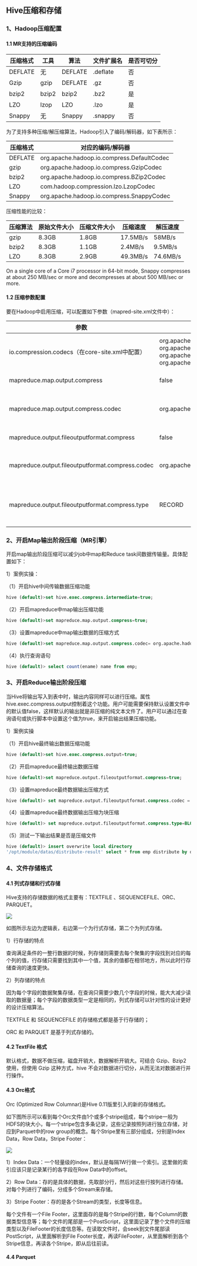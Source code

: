 ## Hive压缩和存储

### 1、Hadoop压缩配置

#### 1.1 MR支持的压缩编码

| 压缩格式 | 工具  | 算法    | 文件扩展名 | 是否可切分 |
| -------- | ----- | ------- | ---------- | ---------- |
| DEFLATE  | 无    | DEFLATE | .deflate   | 否         |
| Gzip     | gzip  | DEFLATE | .gz        | 否         |
| bzip2    | bzip2 | bzip2   | .bz2       | 是         |
| LZO      | lzop  | LZO     | .lzo       | 是         |
| Snappy   | 无    | Snappy  | .snappy    | 否         |

为了支持多种压缩/解压缩算法，Hadoop引入了编码/解码器，如下表所示：

| 压缩格式 | 对应的编码/解码器                          |
| -------- | ------------------------------------------ |
| DEFLATE  | org.apache.hadoop.io.compress.DefaultCodec |
| gzip     | org.apache.hadoop.io.compress.GzipCodec    |
| bzip2    | org.apache.hadoop.io.compress.BZip2Codec   |
| LZO      | com.hadoop.compression.lzo.LzopCodec       |
| Snappy   | org.apache.hadoop.io.compress.SnappyCodec  |

压缩性能的比较：

| 压缩算法 | 原始文件大小 | 压缩文件大小 | 压缩速度 | 解压速度 |
| -------- | ------------ | ------------ | -------- | -------- |
| gzip     | 8.3GB        | 1.8GB        | 17.5MB/s | 58MB/s   |
| bzip2    | 8.3GB        | 1.1GB        | 2.4MB/s  | 9.5MB/s  |
| LZO      | 8.3GB        | 2.9GB        | 49.3MB/s | 74.6MB/s |

On a single core of a Core i7 processor in 64-bit mode, Snappy compresses at about 250 MB/sec or more and decompresses at about 500 MB/sec or more.

#### 1.2 压缩参数配置

要在Hadoop中启用压缩，可以配置如下参数（mapred-site.xml文件中）：

| 参数                                             | 默认值                                                       | 阶段        | 建议                                         |
| ------------------------------------------------ | ------------------------------------------------------------ | ----------- | -------------------------------------------- |
| io.compression.codecs（在core-site.xml中配置）   | org.apache.hadoop.io.compress.DefaultCodec, org.apache.hadoop.io.compress.GzipCodec, org.apache.hadoop.io.compress.BZip2Codec,<br />org.apache.hadoop.io.compress.Lz4Codec | 输入压缩    | Hadoop使用文件扩展名判断是否支持某种编解码器 |
| mapreduce.map.output.compress                    | false                                                        | mapper输出  | 这个参数设为true启用压缩                     |
| mapreduce.map.output.compress.codec              | org.apache.hadoop.io.compress.DefaultCodec                   | mapper输出  | 使用LZO、LZ4或snappy编解码器在此阶段压缩数据 |
| mapreduce.output.fileoutputformat.compress       | false                                                        | reducer输出 | 这个参数设为true启用压缩                     |
| mapreduce.output.fileoutputformat.compress.codec | org.apache.hadoop.io.compress. DefaultCodec                  | educer输出  | 使用标准工具或者编解码器，如gzip和bzip2      |
| mapreduce.output.fileoutputformat.compress.type  | RECORD                                                       | reducer输出 | SequenceFile输出使用的压缩类型：NONE和BLOCK  |

### 2、开启Map输出阶段压缩（MR引擎）

开启map输出阶段压缩可以减少job中map和Reduce task间数据传输量。具体配置如下：

1）案例实操：

（1）开启hive中间传输数据压缩功能

```sql
hive (default)>set hive.exec.compress.intermediate=true;
```

（2）开启mapreduce中map输出压缩功能

```sql
hive (default)>set mapreduce.map.output.compress=true;
```

（3）设置mapreduce中map输出数据的压缩方式

```sql
hive (default)>set mapreduce.map.output.compress.codec= org.apache.hadoop.io.compress.SnappyCodec;
```

（4）执行查询语句

```sql
hive (default)> select count(ename) name from emp;
```

### 3、开启Reduce输出阶段压缩

当Hive将输出写入到表中时，输出内容同样可以进行压缩。属性hive.exec.compress.output控制着这个功能。用户可能需要保持默认设置文件中的默认值false，这样默认的输出就是非压缩的纯文本文件了。用户可以通过在查询语句或执行脚本中设置这个值为true，来开启输出结果压缩功能。

1）案例实操

（1）开启hive最终输出数据压缩功能

```sql
hive (default)>set hive.exec.compress.output=true;
```

（2）开启mapreduce最终输出数据压缩

```sql
hive (default)>set mapreduce.output.fileoutputformat.compress=true;
```

（3）设置mapreduce最终数据输出压缩方式

```sql
hive (default)> set mapreduce.output.fileoutputformat.compress.codec = org.apache.hadoop.io.compress.SnappyCodec;
```

（4）设置mapreduce最终数据输出压缩为块压缩

```sql
hive (default)> set mapreduce.output.fileoutputformat.compress.type=BLOCK;
```

（5）测试一下输出结果是否是压缩文件

```sql
hive (default)> insert overwrite local directory
'/opt/module/datas/distribute-result' select * from emp distribute by deptno sort by empno desc;
```

### 4、文件存储格式

#### 4.1 列式存储和行式存储

Hive支持的存储数据的格式主要有：TEXTFILE 、SEQUENCEFILE、ORC、PARQUET。

![](https://github.com/MoRan1607/BigDataGuide/blob/master/Pics/Hive%E6%96%87%E6%A1%A3Pics/Hive-%E5%AD%98%E5%82%A8%E5%92%8C%E5%8E%8B%E7%BC%A901.png)   

如图所示左边为逻辑表，右边第一个为行式存储，第二个为列式存储。

1）行存储的特点

查询满足条件的一整行数据的时候，列存储则需要去每个聚集的字段找到对应的每个列的值，行存储只需要找到其中一个值，其余的值都在相邻地方，所以此时行存储查询的速度更快。

2）列存储的特点

因为每个字段的数据聚集存储，在查询只需要少数几个字段的时候，能大大减少读取的数据量；每个字段的数据类型一定是相同的，列式存储可以针对性的设计更好的设计压缩算法。

TEXTFILE 和 SEQUENCEFILE 的存储格式都是基于行存储的；

ORC 和 PARQUET 是基于列式存储的。

#### 4.2 TextFile 格式

默认格式，数据不做压缩，磁盘开销大，数据解析开销大。可结合 Gzip、Bzip2 使用，但使用 Gzip 这种方式，hive 不会对数据进行切分，从而无法对数据进行并行操作。

#### 4.3 Orc格式

Orc (Optimized Row Columnar)是Hive 0.11版里引入的新的存储格式。

如下图所示可以看到每个Orc文件由1个或多个stripe组成，每个stripe一般为HDFS的块大小，每一个stripe包含多条记录，这些记录按照列进行独立存储，对应到Parquet中的row group的概念。每个Stripe里有三部分组成，分别是Index Data，Row Data，Stripe Footer：

![](https://github.com/MoRan1607/BigDataGuide/blob/master/Pics/Hive%E6%96%87%E6%A1%A3Pics/Hive-%E5%AD%98%E5%82%A8%E5%92%8C%E5%8E%8B%E7%BC%A902.png)   

1）Index Data：一个轻量级的index，默认是每隔1W行做一个索引。这里做的索引应该只是记录某行的各字段在Row Data中的offset。

2）Row Data：存的是具体的数据，先取部分行，然后对这些行按列进行存储。对每个列进行了编码，分成多个Stream来存储。

3）Stripe Footer：存的是各个Stream的类型，长度等信息。

每个文件有一个File Footer，这里面存的是每个Stripe的行数，每个Column的数据类型信息等；每个文件的尾部是一个PostScript，这里面记录了整个文件的压缩类型以及FileFooter的长度信息等。在读取文件时，会seek到文件尾部读PostScript，从里面解析到File Footer长度，再读FileFooter，从里面解析到各个Stripe信息，再读各个Stripe，即从后往前读。

#### 4.4 Parquet  

